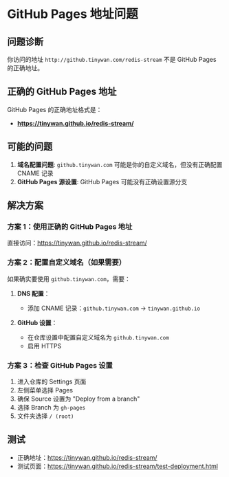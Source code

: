 # GitHub Pages 地址问题

## 问题诊断
你访问的地址 `http://github.tinywan.com/redis-stream` 不是 GitHub Pages 的正确地址。

## 正确的 GitHub Pages 地址
GitHub Pages 的正确地址格式是：
- **https://tinywan.github.io/redis-stream/**

## 可能的问题
1. **域名配置问题**: `github.tinywan.com` 可能是你的自定义域名，但没有正确配置 CNAME 记录
2. **GitHub Pages 源设置**: GitHub Pages 可能没有正确设置源分支

## 解决方案

### 方案 1：使用正确的 GitHub Pages 地址
直接访问：https://tinywan.github.io/redis-stream/

### 方案 2：配置自定义域名（如果需要）
如果确实要使用 `github.tinywan.com`，需要：

1. **DNS 配置**：
   - 添加 CNAME 记录：`github.tinywan.com` → `tinywan.github.io`
   
2. **GitHub 设置**：
   - 在仓库设置中配置自定义域名为 `github.tinywan.com`
   - 启用 HTTPS

### 方案 3：检查 GitHub Pages 设置
1. 进入仓库的 Settings 页面
2. 左侧菜单选择 Pages
3. 确保 Source 设置为 "Deploy from a branch"
4. 选择 Branch 为 `gh-pages`
5. 文件夹选择 `/ (root)`

## 测试
- 正确地址：https://tinywan.github.io/redis-stream/
- 测试页面：https://tinywan.github.io/redis-stream/test-deployment.html